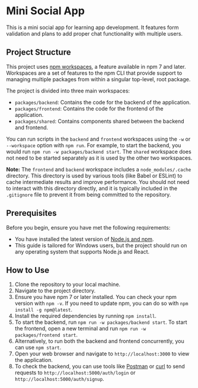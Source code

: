 # Mini Social App

This is a mini social app for learning app development. It features form validation and plans to add proper chat functionality with multiple users.

## Project Structure

This project uses [npm workspaces](https://docs.npmjs.com/cli/v7/using-npm/workspaces), a feature available in npm 7 and later. Workspaces are a set of features to the npm CLI that provide support to managing multiple packages from within a singular top-level, root package.

The project is divided into three main workspaces:

- `packages/backend`: Contains the code for the backend of the application.
- `packages/frontend`: Contains the code for the frontend of the application.
- `packages/shared`: Contains components shared between the backend and frontend.

You can run scripts in the `backend` and `frontend` workspaces using the `-w` or `--workspace` option with `npm run`. For example, to start the backend, you would run `npm run -w packages/backend start`. The `shared` workspace does not need to be started separately as it is used by the other two workspaces.

**Note:** The `frontend` and `backend` workspace includes a `node_modules/.cache` directory. This directory is used by various tools (like Babel or ESLint) to cache intermediate results and improve performance. You should not need to interact with this directory directly, and it is typically included in the `.gitignore` file to prevent it from being committed to the repository.

## Prerequisites

Before you begin, ensure you have met the following requirements:

- You have installed the latest version of [Node.js and npm](https://nodejs.org/en/download/).
- This guide is tailored for Windows users, but the project should run on any operating system that supports Node.js and React.

## How to Use

1. Clone the repository to your local machine.
2. Navigate to the project directory.
3. Ensure you have npm 7 or later installed. You can check your npm version with `npm -v`. If you need to update npm, you can do so with `npm install -g npm@latest`.
4. Install the required dependencies by running `npm install`.
5. To start the backend, run `npm run -w packages/backend start`. To start the frontend, open a new terminal and run `npm run -w packages/frontend start`.
6. Alternatively, to run both the backend and frontend concurrently, you can use `npm start`.
7. Open your web browser and navigate to `http://localhost:3000` to view the application.
8. To check the backend, you can use tools like [Postman](https://www.postman.com/) or [curl](https://curl.se/) to send requests to `http://localhost:5000/auth/login` or `http://localhost:5000/auth/signup`.
